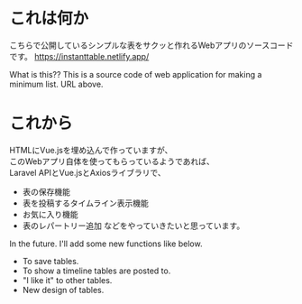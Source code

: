 # これは何か

こちらで公開しているシンプルな表をサクッと作れるWebアプリのソースコードです。
https://instanttable.netlify.app/

What is this??
This is a source code of web application for making a minimum list.
URL above.

# これから

HTMLにVue.jsを埋め込んで作っていますが、<br>
このWebアプリ自体を使ってもらっているようであれば、<br>
Laravel APIとVue.jsとAxiosライブラリで、<br>
- 表の保存機能
- 表を投稿するタイムライン表示機能
- お気に入り機能
- 表のレパートリー追加
などをやっていきたいと思っています。

In the future.
I'll add some new functions like below.
- To save tables.
- To show a timeline tables are posted to.
- "I like it" to other tables.
- New design of tables.
